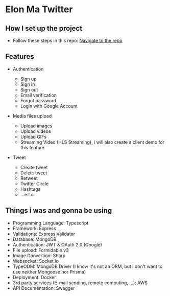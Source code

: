 # Elon Ma Twitter

## How I set up the project

- Follow these steps in this repo: [Navigate to the repo](https://github.com/TranDangKhoi/nodejs-starter-kit-2/blob/main/README.md)

## Features

- Authentication

  - Sign up
  - Sign in
  - Sign out
  - Email verification
  - Forgot password
  - Login with Google Account

- Media files upload

  - Upload images
  - Upload videos
  - Upload GIFs
  - Streaming Video (HLS Streaming), i will also create a client demo for this feature

- Tweet
  - Create tweet
  - Delete tweet
  - Retweet
  - Twitter Circle
  - Hashtags
  - ...e.t.c

## Things i was and gonna be using

- Programming Language: Typescript
- Framework: Express
- Validations: Express Validator
- Database: MongoDB
- Authentication: JWT & OAuth 2.0 (Google)
- File upload: Formidable v3
- Image Convertion: Sharp
- Websocket: Socket.io
- TypeODM: MongoDB Driver (I know it's not an ORM, but i don't want to use neither Mongoose nor Prisma)
- Deployment: Docker
- 3rd party services (E-mail sending, remote computing, ...): AWS
- API Documentation: Swagger
